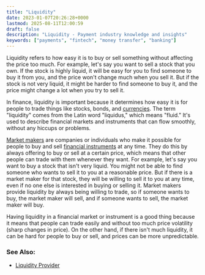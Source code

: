 ```yaml
---
title: "Liquidity"
date: 2023-01-07T20:26:28+0000
lastmod: 2025-08-11T12:00:59
draft: false
description: "Liquidity - Payment industry knowledge and insights"
keywords: ["payments", "fintech", "money transfer", "banking"]
---
```


Liquidity refers to how easy it is to buy or sell something without affecting the price too much. For example, let's say you want to sell a stock that you own. If the stock is highly liquid, it will be easy for you to find someone to buy it from you, and the price won't change much when you sell it. But if the stock is not very liquid, it might be harder to find someone to buy it, and the price might change a lot when you try to sell it.

In finance, liquidity is important because it determines how easy it is for people to trade things like stocks, bonds, and [currencies](https://faisalkhanllc.xyz/resources/payments-wiki/c/currency/). The term "liquidity" comes from the Latin word "liquidus," which means "fluid." It's used to describe financial markets and instruments that can flow smoothly, without any hiccups or problems.

[Market makers](https://faisalkhanllc.xyz/resources/payments-wiki/m/market-maker/) are companies or individuals who make it possible for people to buy and sell [financial instruments](https://faisalkhanllc.xyz/resources/payments-wiki/f/financial-instrument/) at any time. They do this by always offering to buy or sell at a certain price, which means that other people can trade with them whenever they want. For example, let's say you want to buy a stock that isn't very liquid. You might not be able to find someone who wants to sell it to you at a reasonable price. But if there is a market maker for that stock, they will be willing to sell it to you at any time, even if no one else is interested in buying or selling it. Market makers provide liquidity by always being willing to trade, so if someone wants to buy, the market maker will sell, and if someone wants to sell, the market maker will buy.

Having liquidity in a financial market or instrument is a good thing because it means that people can trade easily and without too much price volatility (sharp changes in price). On the other hand, if there isn't much liquidity, it can be hard for people to buy or sell, and prices can be more unpredictable.

### See Also:

- [Liquidity Provider](https://faisalkhan.com/knowledge-hub/resources-and-references/liquidity-provider/)